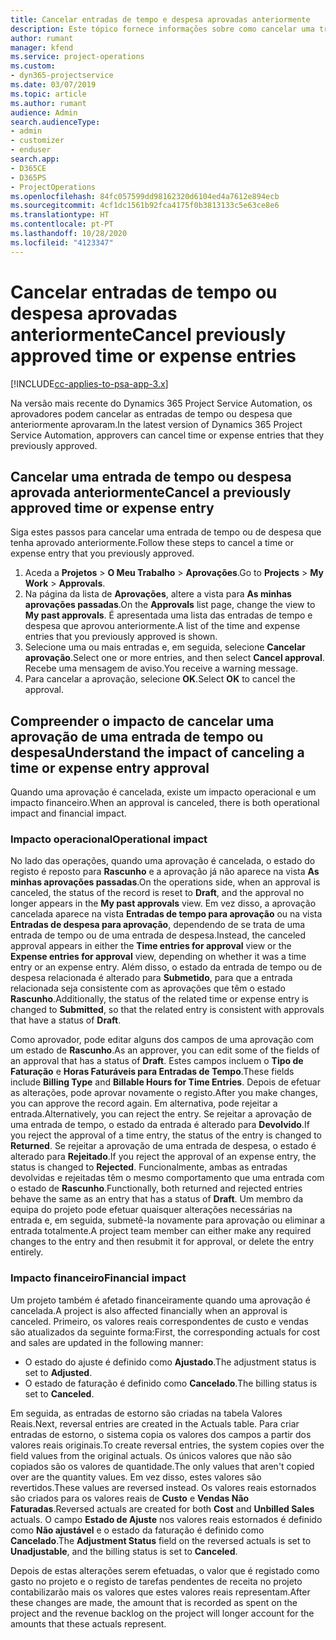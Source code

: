 ```yaml
---
title: Cancelar entradas de tempo e despesa aprovadas anteriormente
description: Este tópico fornece informações sobre como cancelar uma transação de tempo e despesa aprovada do projeto.
author: rumant
manager: kfend
ms.service: project-operations
ms.custom:
- dyn365-projectservice
ms.date: 03/07/2019
ms.topic: article
ms.author: rumant
audience: Admin
search.audienceType:
- admin
- customizer
- enduser
search.app:
- D365CE
- D365PS
- ProjectOperations
ms.openlocfilehash: 84fc057599dd98162320d6104ed4a7612e894ecb
ms.sourcegitcommit: 4cf1dc1561b92fca4175f0b3813133c5e63ce8e6
ms.translationtype: HT
ms.contentlocale: pt-PT
ms.lasthandoff: 10/28/2020
ms.locfileid: "4123347"
---
```

# <a name="cancel-previously-approved-time-or-expense-entries"></a><span data-ttu-id="3b176-103">Cancelar entradas de tempo ou despesa aprovadas anteriormente</span><span class="sxs-lookup"><span data-stu-id="3b176-103">Cancel previously approved time or expense entries</span></span>

[!INCLUDE[cc-applies-to-psa-app-3.x](../includes/cc-applies-to-psa-app-3x.md)]

<span data-ttu-id="3b176-104">Na versão mais recente do Dynamics 365 Project Service Automation, os aprovadores podem cancelar as entradas de tempo ou despesa que anteriormente aprovaram.</span><span class="sxs-lookup"><span data-stu-id="3b176-104">In the latest version of Dynamics 365 Project Service Automation, approvers can cancel time or expense entries that they previously approved.</span></span>

## <a name="cancel-a-previously-approved-time-or-expense-entry"></a><span data-ttu-id="3b176-105">Cancelar uma entrada de tempo ou despesa aprovada anteriormente</span><span class="sxs-lookup"><span data-stu-id="3b176-105">Cancel a previously approved time or expense entry</span></span>

<span data-ttu-id="3b176-106">Siga estes passos para cancelar uma entrada de tempo ou de despesa que tenha aprovado anteriormente.</span><span class="sxs-lookup"><span data-stu-id="3b176-106">Follow these steps to cancel a time or expense entry that you previously approved.</span></span>

1. <span data-ttu-id="3b176-107">Aceda a **Projetos** \> **O Meu Trabalho** \> **Aprovações**.</span><span class="sxs-lookup"><span data-stu-id="3b176-107">Go to **Projects** \> **My Work** \> **Approvals**.</span></span>
2. <span data-ttu-id="3b176-108">Na página da lista de **Aprovações**, altere a vista para **As minhas aprovações passadas**.</span><span class="sxs-lookup"><span data-stu-id="3b176-108">On the **Approvals** list page, change the view to **My past approvals**.</span></span> <span data-ttu-id="3b176-109">É apresentada uma lista das entradas de tempo e despesa que aprovou anteriormente.</span><span class="sxs-lookup"><span data-stu-id="3b176-109">A list of the time and expense entries that you previously approved is shown.</span></span>
3. <span data-ttu-id="3b176-110">Selecione uma ou mais entradas e, em seguida, selecione **Cancelar aprovação**.</span><span class="sxs-lookup"><span data-stu-id="3b176-110">Select one or more entries, and then select **Cancel approval**.</span></span> <span data-ttu-id="3b176-111">Recebe uma mensagem de aviso.</span><span class="sxs-lookup"><span data-stu-id="3b176-111">You receive a warning message.</span></span>
4. <span data-ttu-id="3b176-112">Para cancelar a aprovação, selecione **OK**.</span><span class="sxs-lookup"><span data-stu-id="3b176-112">Select **OK** to cancel the approval.</span></span>

## <a name="understand-the-impact-of-canceling-a-time-or-expense-entry-approval"></a><span data-ttu-id="3b176-113">Compreender o impacto de cancelar uma aprovação de uma entrada de tempo ou despesa</span><span class="sxs-lookup"><span data-stu-id="3b176-113">Understand the impact of canceling a time or expense entry approval</span></span>

<span data-ttu-id="3b176-114">Quando uma aprovação é cancelada, existe um impacto operacional e um impacto financeiro.</span><span class="sxs-lookup"><span data-stu-id="3b176-114">When an approval is canceled, there is both operational impact and financial impact.</span></span>

### <a name="operational-impact"></a><span data-ttu-id="3b176-115">Impacto operacional</span><span class="sxs-lookup"><span data-stu-id="3b176-115">Operational impact</span></span>

<span data-ttu-id="3b176-116">No lado das operações, quando uma aprovação é cancelada, o estado do registo é reposto para **Rascunho** e a aprovação já não aparece na vista **As minhas aprovações passadas**.</span><span class="sxs-lookup"><span data-stu-id="3b176-116">On the operations side, when an approval is canceled, the status of the record is reset to **Draft**, and the approval no longer appears in the **My past approvals** view.</span></span> <span data-ttu-id="3b176-117">Em vez disso, a aprovação cancelada aparece na vista **Entradas de tempo para aprovação** ou na vista **Entradas de despesa para aprovação**, dependendo de se trata de uma entrada de tempo ou de uma entrada de despesa.</span><span class="sxs-lookup"><span data-stu-id="3b176-117">Instead, the canceled approval appears in either the **Time entries for approval** view or the **Expense entries for approval** view, depending on whether it was a time entry or an expense entry.</span></span> <span data-ttu-id="3b176-118">Além disso, o estado da entrada de tempo ou de despesa relacionada é alterado para **Submetido**, para que a entrada relacionada seja consistente com as aprovações que têm o estado **Rascunho**.</span><span class="sxs-lookup"><span data-stu-id="3b176-118">Additionally, the status of the related time or expense entry is changed to **Submitted**, so that the related entry is consistent with approvals that have a status of **Draft**.</span></span>

<span data-ttu-id="3b176-119">Como aprovador, pode editar alguns dos campos de uma aprovação com um estado de **Rascunho**.</span><span class="sxs-lookup"><span data-stu-id="3b176-119">As an approver, you can edit some of the fields of an approval that has a status of **Draft**.</span></span> <span data-ttu-id="3b176-120">Estes campos incluem o **Tipo de Faturação** e **Horas Faturáveis para Entradas de Tempo**.</span><span class="sxs-lookup"><span data-stu-id="3b176-120">These fields include **Billing Type** and **Billable Hours for Time Entries**.</span></span> <span data-ttu-id="3b176-121">Depois de efetuar as alterações, pode aprovar novamente o registo.</span><span class="sxs-lookup"><span data-stu-id="3b176-121">After you make changes, you can approve the record again.</span></span> <span data-ttu-id="3b176-122">Em alternativa, pode rejeitar a entrada.</span><span class="sxs-lookup"><span data-stu-id="3b176-122">Alternatively, you can reject the entry.</span></span> <span data-ttu-id="3b176-123">Se rejeitar a aprovação de uma entrada de tempo, o estado da entrada é alterado para **Devolvido**.</span><span class="sxs-lookup"><span data-stu-id="3b176-123">If you reject the approval of a time entry, the status of the entry is changed to **Returned**.</span></span> <span data-ttu-id="3b176-124">Se rejeitar a aprovação de uma entrada de despesa, o estado é alterado para **Rejeitado**.</span><span class="sxs-lookup"><span data-stu-id="3b176-124">If you reject the approval of an expense entry, the status is changed to **Rejected**.</span></span> <span data-ttu-id="3b176-125">Funcionalmente, ambas as entradas devolvidas e rejeitadas têm o mesmo comportamento que uma entrada com o estado de **Rascunho**.</span><span class="sxs-lookup"><span data-stu-id="3b176-125">Functionally, both returned and rejected entries behave the same as an entry that has a status of **Draft**.</span></span> <span data-ttu-id="3b176-126">Um membro da equipa do projeto pode efetuar quaisquer alterações necessárias na entrada e, em seguida, submetê-la novamente para aprovação ou eliminar a entrada totalmente.</span><span class="sxs-lookup"><span data-stu-id="3b176-126">A project team member can either make any required changes to the entry and then resubmit it for approval, or delete the entry entirely.</span></span>

### <a name="financial-impact"></a><span data-ttu-id="3b176-127">Impacto financeiro</span><span class="sxs-lookup"><span data-stu-id="3b176-127">Financial impact</span></span>

<span data-ttu-id="3b176-128">Um projeto também é afetado financeiramente quando uma aprovação é cancelada.</span><span class="sxs-lookup"><span data-stu-id="3b176-128">A project is also affected financially when an approval is canceled.</span></span> <span data-ttu-id="3b176-129">Primeiro, os valores reais correspondentes de custo e vendas são atualizados da seguinte forma:</span><span class="sxs-lookup"><span data-stu-id="3b176-129">First, the corresponding actuals for cost and sales are updated in the following manner:</span></span>

- <span data-ttu-id="3b176-130">O estado do ajuste é definido como **Ajustado**.</span><span class="sxs-lookup"><span data-stu-id="3b176-130">The adjustment status is set to **Adjusted**.</span></span>
- <span data-ttu-id="3b176-131">O estado de faturação é definido como **Cancelado**.</span><span class="sxs-lookup"><span data-stu-id="3b176-131">The billing status is set to **Canceled**.</span></span>

<span data-ttu-id="3b176-132">Em seguida, as entradas de estorno são criadas na tabela Valores Reais.</span><span class="sxs-lookup"><span data-stu-id="3b176-132">Next, reversal entries are created in the Actuals table.</span></span> <span data-ttu-id="3b176-133">Para criar entradas de estorno, o sistema copia os valores dos campos a partir dos valores reais originais.</span><span class="sxs-lookup"><span data-stu-id="3b176-133">To create reversal entries, the system copies over the field values from the original actuals.</span></span> <span data-ttu-id="3b176-134">Os únicos valores que não são copiados são os valores de quantidade.</span><span class="sxs-lookup"><span data-stu-id="3b176-134">The only values that aren't copied over are the quantity values.</span></span> <span data-ttu-id="3b176-135">Em vez disso, estes valores são revertidos.</span><span class="sxs-lookup"><span data-stu-id="3b176-135">These values are reversed instead.</span></span> <span data-ttu-id="3b176-136">Os valores reais estornados são criados para os valores reais de **Custo** e **Vendas Não Faturadas**.</span><span class="sxs-lookup"><span data-stu-id="3b176-136">Reversed actuals are created for both **Cost** and **Unbilled Sales** actuals.</span></span> <span data-ttu-id="3b176-137">O campo **Estado de Ajuste** nos valores reais estornados é definido como **Não ajustável** e o estado da faturação é definido como **Cancelado**.</span><span class="sxs-lookup"><span data-stu-id="3b176-137">The **Adjustment Status** field on the reversed actuals is set to **Unadjustable**, and the billing status is set to **Canceled**.</span></span>

<span data-ttu-id="3b176-138">Depois de estas alterações serem efetuadas, o valor que é registado como gasto no projeto e o registo de tarefas pendentes de receita no projeto contabilizarão mais os valores que estes valores reais representam.</span><span class="sxs-lookup"><span data-stu-id="3b176-138">After these changes are made, the amount that is recorded as spent on the project and the revenue backlog on the project will longer account for the amounts that these actuals represent.</span></span>
